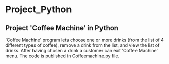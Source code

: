 # Project_Python
## Project 'Coffee Machine' in Python
'Coffee Machine' program lets choose one or more drinks (from the list of 4 different types of coffee), remove a drink from the list, and view the list of drinks. After having chosen a drink a customer can exit 'Coffee Machine' menu.
The code is published in Coffeemachine.py file.
